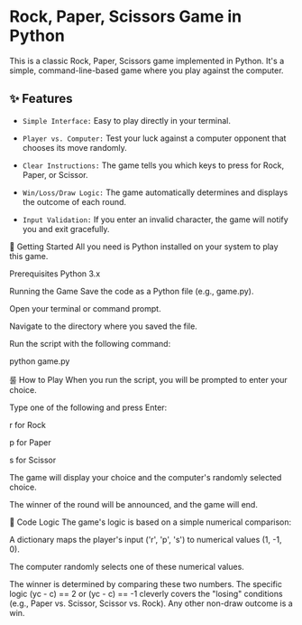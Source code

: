 # **Rock, Paper, Scissors Game in Python**
This is a classic Rock, Paper, Scissors game implemented in Python. It's a simple, command-line-based game where you play against the computer.

## **✨ Features**
- ```Simple Interface:``` Easy to play directly in your terminal.

- ```Player vs. Computer:``` Test your luck against a computer opponent that chooses its move randomly.

- ```Clear Instructions:``` The game tells you which keys to press for Rock, Paper, or Scissor.

- ```Win/Loss/Draw Logic:``` The game automatically determines and displays the outcome of each round.

- ```Input Validation:``` If you enter an invalid character, the game will notify you and exit gracefully.

🚀 Getting Started
All you need is Python installed on your system to play this game.

Prerequisites
Python 3.x

Running the Game
Save the code as a Python file (e.g., game.py).

Open your terminal or command prompt.

Navigate to the directory where you saved the file.

Run the script with the following command:

python game.py

룰 How to Play
When you run the script, you will be prompted to enter your choice.

Type one of the following and press Enter:

r for Rock

p for Paper

s for Scissor

The game will display your choice and the computer's randomly selected choice.

The winner of the round will be announced, and the game will end.

🔬 Code Logic
The game's logic is based on a simple numerical comparison:

A dictionary maps the player's input ('r', 'p', 's') to numerical values (1, -1, 0).

The computer randomly selects one of these numerical values.

The winner is determined by comparing these two numbers. The specific logic (yc - c) == 2 or (yc - c) == -1 cleverly covers the "losing" conditions (e.g., Paper vs. Scissor, Scissor vs. Rock). Any other non-draw outcome is a win.
